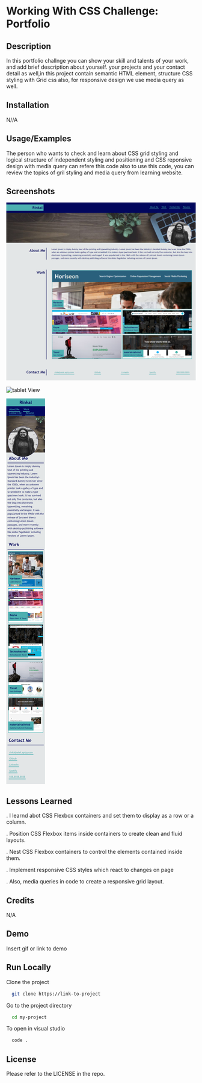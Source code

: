 
# Working With CSS Challenge: Portfolio

## Description

In this portfolio challnge you can show your skill and talents of your work, and add brief description about yourself. your projects and your contact detail as well,in this project  contain semantic HTML element, structure CSS styling with Grid css also, for responsive design we use media query as well.


## Installation

N//A
    
## Usage/Examples

The person who wants to check and learn about CSS grid styling and logical structure of independent styling and positioning and CSS reponsive design with media query can refere this code also to use this  code, you can review the topics of gril styling and media query from learning website.

## Screenshots

![Desktop View](./images/desktop.png)

![tablet View](./images/tablet.png)

![Mobile View](./images/mobile.png)


## Lessons Learned

. I learnd abot CSS Flexbox containers and set them to display as a row or a column.

. Position CSS Flexbox items inside containers to create clean and fluid layouts.

. Nest CSS Flexbox containers to control the elements contained inside them.

. Implement responsive CSS styles which react to changes on page

. Also, media queries in code to create a responsive grid layout.


## Credits
N/A



## Demo

Insert gif or link to demo


## Run Locally

Clone the project

```bash
  git clone https://link-to-project
```

Go to the project directory

```bash
  cd my-project
```

To open in visual studio

```bash
  code .
```



## License

Please refer to the LICENSE in the repo.

